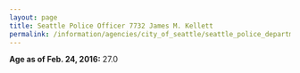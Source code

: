 ```yaml
---
layout: page
title: Seattle Police Officer 7732 James M. Kellett
permalink: /information/agencies/city_of_seattle/seattle_police_department/copbook/7732/
---
```


**Age as of Feb. 24, 2016:** 27.0
